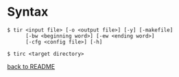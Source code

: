 Syntax
===
```
$ tir <input file> [-o <output file>] [-y] [-makefile]
      [-bw <beginning word>] [-ew <ending word>]
      [-cfg <config file>] [-h]
```
```
$ tirc <target directory>
```

[back to README](../README.md)

